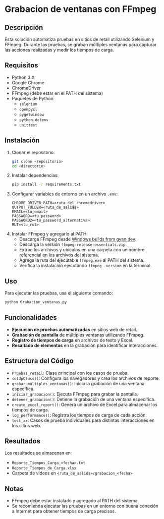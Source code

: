 # Grabacion de ventanas con FFmpeg

## Descripción

Esta solución automatiza pruebas en sitios de retail utilizando Selenium y FFmpeg. Durante las pruebas, se graban múltiples ventanas para capturar las acciones realizadas y medir los tiempos de carga.

## Requisitos

 - Python 3.X
 - Google Chrome
 - ChromeDriver
 - FFmpeg (debe estar en el PATH del sistema)
 -  Paquetes de Python:
     - `selenium`
     - `openpyxl`
     - `pygetwindow`
     - `python-dotenv`
     - `unittest`

## Instalación
1. Clonar el repositorio:
   ```bash
   git clone <repositorio>
   cd <directorio>
   ```
2. Instalar dependencias:
   ```bash
   pip install -r requirements.txt
   ```
3. Configurar variables de entorno en un archivo `.env`:
   ```
   CHROME_DRIVER_PATH=<ruta_del_chromedriver>
   OUTPUT_FOLDER=<ruta_de_salida>
   EMAIL=<tu_email>
   PASSWORD=<tu_password>
   PASSWORD2=<tu_password_alternativa>
   RUT=<tu_rut>
   ```
4. Instalar FFmpeg y agregarlo al PATH:
   - Descarga FFmpeg desde [Windows builds from gyan.dev](https://www.gyan.dev/ffmpeg/builds/).
   - Descarga la versión `ffmpeg-release-essentials.zip`.
   - Extrae los archivos y ubícalos en una carpeta con un nombre referencial en los archivos del sistema.
   - Agrega la ruta del ejecutable `ffmpeg.exe` al PATH del sistema.
   - Verifica la instalación ejecutando `ffmpeg -version` en la terminal.

## Uso
Para ejecutar las pruebas, usa el siguiente comando:
```bash
python Grabacion_ventanas.py
```

## Funcionalidades
- **Ejecución de pruebas automatizadas** en sitios web de retail.
- **Grabación de pantalla** de múltiples ventanas utilizando FFmpeg.
- **Registro de tiempos de carga** en archivos de texto y Excel.
- **Resaltado de elementos** en la grabación para identificar interacciones.

## Estructura del Código
- `Pruebas_retail`: Clase principal con los casos de prueba.
- `setUpClass()`: Configura los navegadores y crea los archivos de reporte.
- `grabar_multiples_ventanas()`: Inicia la grabación de una ventana específica.
- `iniciar_grabacion()`: Ejecuta FFmpeg para grabar la pantalla.
- `detener_grabacion()`: Detiene la grabación de una ventana específica.
- `create_excel_report()`: Genera un archivo de Excel para almacenar los tiempos de carga.
- `log_performance()`: Registra los tiempos de carga de cada acción.
- `test_xx`: Casos de prueba individuales para distintas interacciones en los sitios web.

## Resultados
Los resultados se almacenan en:
- `Reporte_Tiempos_Carga_<fecha>.txt`
- `Reporte_Tiempos_de_Carga.xlsx`
- Carpeta de videos en `<ruta_de_salida>/grabacion_<fecha>`

## Notas
- FFmpeg debe estar instalado y agregado al PATH del sistema.
- Se recomienda ejecutar las pruebas en un entorno con buena conexión a Internet para obtener tiempos de carga precisos.


















